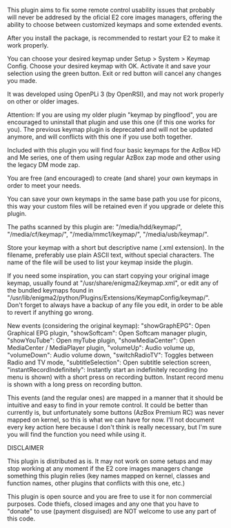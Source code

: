 This plugin aims to fix some remote control usability issues that probably will never be addresed by the oficial E2 core images managers, offering the ability to choose between customized keymaps and some extended events.

After you install the package, is recommended to restart your E2 to make it work properly.

You can choose your desired keymap under Setup > System > Keymap Config. Choose your desired keymap with OK. Activate it and save your selection using the green button. Exit or red button will cancel any changes you made.

It was developed using OpenPLi 3 (by OpenRSI), and may not work properly on other or older images.

Attention: If you are using my older plugin "keymap by pingflood", you are encouraged to uninstall that plugin and use this one (if this one works for you). The previous keymap plugin is deprecated and will not be updated anymore, and will conflicts with this one if you use both together.

Included with this plugin you will find four basic keymaps for the AzBox HD and Me series, one of them using regular AzBox zap mode and other using the legacy DM mode zap.

You are free (and encouraged) to create (and share) your own keymaps in order to meet your needs.

You can save your own keymaps in the same base path you use for picons, this way your custom files will be retained even if you upgrade or delete this plugin.

The paths scanned by this plugin are: "/media/hdd/keymap/", "/media/cf/keymap/", "/media/mmc1/keymap/", "/media/usb/keymap/". 

Store your keymap with a short but descriptive name (.xml extension). In the filename, preferably use plain ASCII text, without special characters. The name of the file will be used to list your keymap inside the plugin.

If you need some inspiration, you can start copying your original image keymap, usually found at "/usr/share/enigma2/keymap.xml", or edit any of the bundled keymaps found in "/usr/lib/enigma2/python/Plugins/Extensions/KeymapConfig/keymap/". Don't forget to always have a backup of any file you edit, in order to be able to revert if anything go wrong.

New events (considering the original keymap):
"showGraphEPG": Open Graphical EPG plugin,
"showSoftcam": Open Softcam manager plugin,
"showYouTube": Open myTube plugin,
"showMediaCenter": Open MediaCenter / MediaPlayer plugin,
"volumeUp": Audio volume up,
"volumeDown": Audio volume down,
"switchRadioTV": Toggles between Radio and TV mode,
"subtitleSelection": Open subtitle selection screen,
"instantRecordIndefinitely": Instantly start an indefinitely recording (no menu is shown) with a short press on recording button. Instant record menu is shown with a long press on recording button.

This events (and the regular ones) are mapped in a manner that it should be intuitive and easy to find in your remote control. It could be better than currently is, but unfortunately some buttons (AzBox Premium RC) was never mapped on kernel, so this is what we can have for now. I'll not document every key action here because I don't think is really necessary, but I'm sure you will find the function you need while using it.


DISCLAIMER

This plugin is distributed as is. It may not work on some setups and may stop working at any moment if the E2 core images managers change something this plugin relies (key names mapped on kernel, classes and function names, other plugins that conflicts with this one, etc.)

This plugin is open source and you are free to use it for non commercial purposes. Code thiefs, closed images and any one that you have to "donate" to use (payment disguised) are NOT welcome to use any part of this code.
